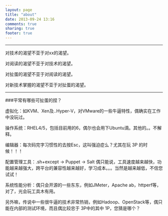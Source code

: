 ```yaml
---
layout: page
title: "about"
date: 2013-09-24 13:16
comments: true
sharing: true
footer: true
---
```


---
对技术的渴望不亚于对xx的渴望。

对阅读的渴望不亚于对技术的渴望。

对扯蛋的渴望不亚于对阅读的渴望。

对新技术掌握的渴望不亚于对扯蛋的渴望。

 
---
###平常有哪些可扯蛋的捏？

虚拟化：如KVM、Xen及..Hyper-V，对VMware的一些牛逼特性，偶确实在工作中没玩过。

操作系统：RHEL4/5，包括目前用的6，偶尔也会用下Ubuntu滴。其他的。。不解释。

编辑器：每次码完字习惯性的去按Esc，这叫强迫症么？尤其在玩 3P 的时候！！！

配置管理工具：.sh+except -> Puppet  -> Salt      偶只能说，工具速度越来越快，功能越来越强大，跨平台的兼容性越来越好，学习成本。。。当然是越来越低，不信您试试！

系统性能分析：偶只会开源的一些东东，例如JMeter，Apache ab，httperf等，对了，光会玩工具木有用。

 

另外嘛，传说中一些很牛逼的技术非常热销，例如Hadoop、OpenStack等，偶只能在内部的测试环境，而且偶比较忠于 3P中的其中 1P，您猜是哪个？